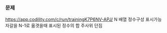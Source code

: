 ### 문제
https://app.codility.com/c/run/trainingK7P6NV-APJ/
N 배열
정수구성 표시가능
자갈을 N-1로 옮겻을때 표시된 정수의 합
주사위 던짐